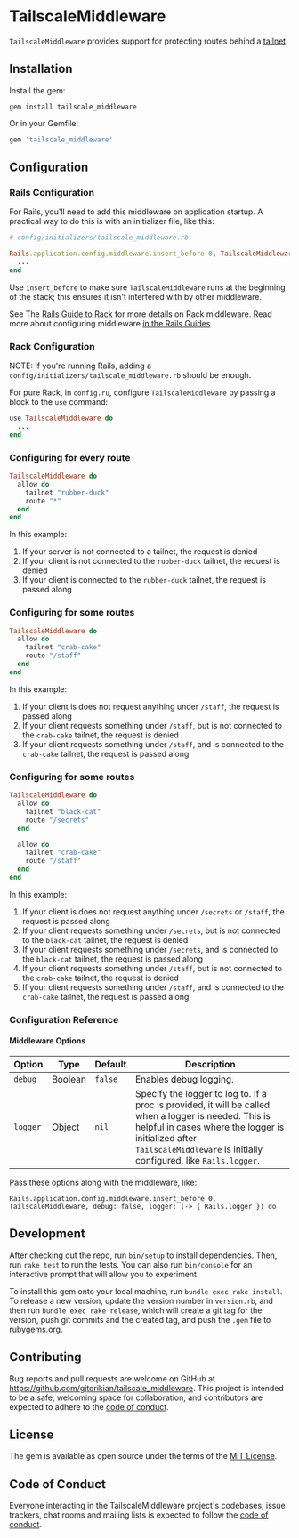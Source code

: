 # TailscaleMiddleware

`TailscaleMiddleware` provides support for protecting routes behind a [tailnet](https://tailscale.com/kb/1136/tailnet).

## Installation

Install the gem:

`gem install tailscale_middleware`

Or in your Gemfile:

```ruby
gem 'tailscale_middleware'
```

## Configuration

### Rails Configuration

For Rails, you'll need to add this middleware on application startup. A practical way to do this is with an initializer file, like this:

```ruby
# config/initializers/tailscale_middleware.rb

Rails.application.config.middleware.insert_before 0, TailscaleMiddleware do
  ...
end
```

Use `insert_before` to make sure `TailscaleMiddleware` runs at the beginning of the stack; this ensures it isn't interfered with by other middleware.

See The [Rails Guide to Rack](http://guides.rubyonrails.org/rails_on_rack.html) for more details on Rack middleware. Read more about configuring middleware [in the Rails Guides](https://guides.rubyonrails.org/configuring.html#configuring-middleware)

### Rack Configuration

NOTE: If you're running Rails, adding a `config/initializers/tailscale_middleware.rb` should be enough.

For pure Rack, in `config.ru`, configure `TailscaleMiddleware` by passing a block to the `use` command:

```ruby
use TailscaleMiddleware do
  ...
end
```

### Configuring for every route

```ruby
TailscaleMiddleware do
  allow do
    tailnet "rubber-duck"
    route "*"
  end
end
```

In this example:

1. If your server is not connected to a tailnet, the request is denied
2. If your client is not connected to the `rubber-duck` tailnet, the request is denied
3. If your client is connected to the `rubber-duck` tailnet, the request is passed along

### Configuring for some routes

```ruby
TailscaleMiddleware do
  allow do
    tailnet "crab-cake"
    route "/staff"
  end
end
```

In this example:

1. If your client is does not request anything under `/staff`, the request is passed along
2. If your client requests something under `/staff`, but is not connected to the `crab-cake` tailnet, the request is denied
3. If your client requests something under `/staff`, and is connected to the `crab-cake` tailnet, the request is passed along

### Configuring for some routes

```ruby
TailscaleMiddleware do
  allow do
    tailnet "black-cat"
    route "/secrets"
  end

  allow do
    tailnet "crab-cake"
    route "/staff"
  end
end
```

In this example:

1. If your client is does not request anything under `/secrets` or `/staff`, the request is passed along
2. If your client requests something under `/secrets`, but is not connected to the `black-cat` tailnet, the request is denied
3. If your client requests something under `/secrets`, and is connected to the `black-cat` tailnet, the request is passed along
4. If your client requests something under `/staff`, but is not connected to the `crab-cake` tailnet, the request is denied
5. If your client requests something under `/staff`, and is connected to the `crab-cake` tailnet, the request is passed along

### Configuration Reference

#### Middleware Options

| Option   | Type    | Default | Description                                                                                                                                                                                                                        |
| -------- | ------- | ------- | ---------------------------------------------------------------------------------------------------------------------------------------------------------------------------------------------------------------------------------- |
| `debug`  | Boolean | `false` | Enables debug logging.                                                                                                                                                                                                             |
| `logger` | Object  | `nil`   | Specify the logger to log to. If a proc is provided, it will be called when a logger is needed. This is helpful in cases where the logger is initialized after `TailscaleMiddleware` is initially configured, like `Rails.logger`. |

Pass these options along with the middleware, like:

```
Rails.application.config.middleware.insert_before 0, TailscaleMiddleware, debug: false, logger: (-> { Rails.logger }) do
```

## Development

After checking out the repo, run `bin/setup` to install dependencies. Then, run `rake test` to run the tests. You can also run `bin/console` for an interactive prompt that will allow you to experiment.

To install this gem onto your local machine, run `bundle exec rake install`. To release a new version, update the version number in `version.rb`, and then run `bundle exec rake release`, which will create a git tag for the version, push git commits and the created tag, and push the `.gem` file to [rubygems.org](https://rubygems.org).

## Contributing

Bug reports and pull requests are welcome on GitHub at https://github.com/gjtorikian/tailscale_middleware. This project is intended to be a safe, welcoming space for collaboration, and contributors are expected to adhere to the [code of conduct](https://github.com/gjtorikian/tailscale_middleware/blob/main/CODE_OF_CONDUCT.md).

## License

The gem is available as open source under the terms of the [MIT License](https://opensource.org/licenses/MIT).

## Code of Conduct

Everyone interacting in the TailscaleMiddleware project's codebases, issue trackers, chat rooms and mailing lists is expected to follow the [code of conduct](https://github.com/gjtorikian/tailscale_middleware/blob/main/CODE_OF_CONDUCT.md).
